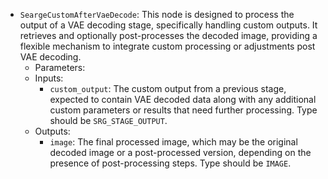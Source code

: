 - `SeargeCustomAfterVaeDecode`: This node is designed to process the output of a VAE decoding stage, specifically handling custom outputs. It retrieves and optionally post-processes the decoded image, providing a flexible mechanism to integrate custom processing or adjustments post VAE decoding.
    - Parameters:
    - Inputs:
        - `custom_output`: The custom output from a previous stage, expected to contain VAE decoded data along with any additional custom parameters or results that need further processing. Type should be `SRG_STAGE_OUTPUT`.
    - Outputs:
        - `image`: The final processed image, which may be the original decoded image or a post-processed version, depending on the presence of post-processing steps. Type should be `IMAGE`.

